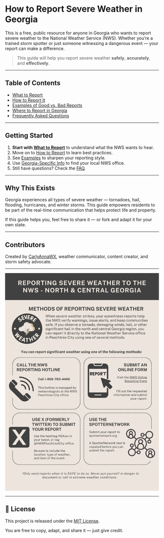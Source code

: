 # How to Report Severe Weather in Georgia

This is a free, public resource for anyone in Georgia who wants to report severe weather to the National Weather Service (NWS). Whether you’re a trained storm spotter or just someone witnessing a dangerous event — your report can make a difference.

> This guide will help you report severe weather **safely**, **accurately**, and **effectively**.

---

## Table of Contents

- [What to Report](./docs/types-of-reports.md)
- [How to Report It](./docs/how-to-report.md)
- [Examples of Good vs. Bad Reports](./docs/examples.md)
- [Where to Report in Georgia](./docs/georgia-specific.md)
- [Frequently Asked Questions](./docs/faq.md)

---

## Getting Started

1. **Start with [What to Report](./docs/types-of-reports.md)** to understand what the NWS wants to hear.
2. Move on to [How to Report](./docs/how-to-report.md) to learn best practices.
3. See [Examples](./docs/examples.md) to sharpen your reporting style.
4. Use [Georgia-Specific Info](./docs/georgia-specific.md) to find your local NWS office.
5. Still have questions? Check the [FAQ](./docs/faq.md).

---

## Why This Exists

Georgia experiences all types of severe weather — tornadoes, hail, flooding, hurricanes, and winter storms. This guide empowers residents to be part of the real-time communication that helps protect life and property.

If this guide helps you, feel free to share it — or fork and adapt it for your own state.

---

## Contributors

Created by [CarlyAnnaWX](https://www.youtube.com/@CarlyAnnaWX), weather communicator, content creator, and storm safety advocate.

---

![Descriptive Alt Text](./assets/ReportingGA.png)

---

## 📖 License

This project is released under the [MIT License](LICENSE).

You are free to copy, adapt, and share it — just give credit.
